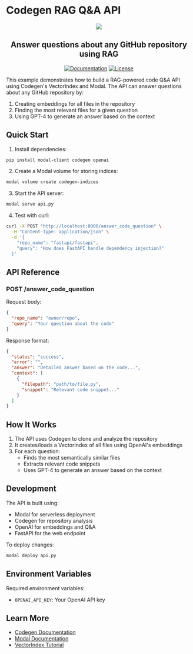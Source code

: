 # Codegen RAG Q&A API

<p align="center">
  <a href="https://docs.codegen.com">
    <img src="https://i.imgur.com/6RF9W0z.jpeg" />
  </a>
</p>

<h2 align="center">
  Answer questions about any GitHub repository using RAG
</h2>

<div align="center">

[![Documentation](https://img.shields.io/badge/Docs-docs.codegen.com-purple?style=flat-square)](https://docs.codegen.com)
[![License](https://img.shields.io/badge/Code%20License-Apache%202.0-gray?&color=gray)](https://github.com/codegen-sh/graph-sitter/tree/develop?tab=Apache-2.0-1-ov-file)

</div>

This example demonstrates how to build a RAG-powered code Q&A API using Codegen's VectorIndex and Modal. The API can answer questions about any GitHub repository by:

1. Creating embeddings for all files in the repository
1. Finding the most relevant files for a given question
1. Using GPT-4 to generate an answer based on the context

## Quick Start

1. Install dependencies:

```bash
pip install modal-client codegen openai
```

2. Create a Modal volume for storing indices:

```bash
modal volume create codegen-indices
```

3. Start the API server:

```bash
modal serve api.py
```

4. Test with curl:

```bash
curl -X POST "http://localhost:8000/answer_code_question" \
  -H "Content-Type: application/json" \
  -d '{
    "repo_name": "fastapi/fastapi",
    "query": "How does FastAPI handle dependency injection?"
  }'
```

## API Reference

### POST /answer_code_question

Request body:

```json
{
  "repo_name": "owner/repo",
  "query": "Your question about the code"
}
```

Response format:

```json
{
  "status": "success",
  "error": "",
  "answer": "Detailed answer based on the code...",
  "context": [
    {
      "filepath": "path/to/file.py",
      "snippet": "Relevant code snippet..."
    }
  ]
}
```

## How It Works

1. The API uses Codegen to clone and analyze the repository
1. It creates/loads a VectorIndex of all files using OpenAI's embeddings
1. For each question:
   - Finds the most semantically similar files
   - Extracts relevant code snippets
   - Uses GPT-4 to generate an answer based on the context

## Development

The API is built using:

- Modal for serverless deployment
- Codegen for repository analysis
- OpenAI for embeddings and Q&A
- FastAPI for the web endpoint

To deploy changes:

```bash
modal deploy api.py
```

## Environment Variables

Required environment variables:

- `OPENAI_API_KEY`: Your OpenAI API key

## Learn More

- [Codegen Documentation](https://docs.codegen.com)
- [Modal Documentation](https://modal.com/docs)
- [VectorIndex Tutorial](https://docs.codegen.com/building-with-codegen/semantic-code-search)
